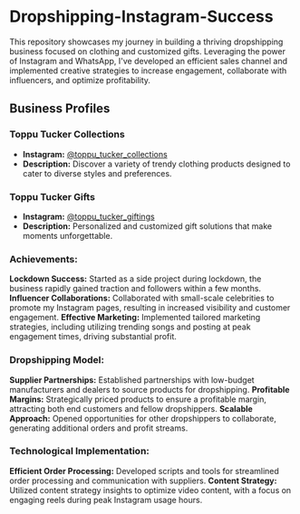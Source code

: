 # Dropshipping-Instagram-Success
This repository showcases my journey in building a thriving dropshipping business focused on clothing and customized gifts. Leveraging the power of Instagram and WhatsApp, I've developed an efficient sales channel and implemented creative strategies to increase engagement, collaborate with influencers, and optimize profitability.

## Business Profiles

### Toppu Tucker Collections
- **Instagram:** [@toppu_tucker_collections](https://instagram.com/toppu_tucker_collections?igshid=NTc4MTIwNjQ2YQ==)
- **Description:** Discover a variety of trendy clothing products designed to cater to diverse styles and preferences.

### Toppu Tucker Gifts
- **Instagram:** [@toppu_tucker_giftings](https://instagram.com/toppu_tucker_giftings?igshid=MzRlODBiNWFlZA==)
- **Description:** Personalized and customized gift solutions that make moments unforgettable.

### Achievements:

**Lockdown Success:** Started as a side project during lockdown, the business rapidly gained traction and followers within a few months.
**Influencer Collaborations:** Collaborated with small-scale celebrities to promote my Instagram pages, resulting in increased visibility and customer engagement.
**Effective Marketing:** Implemented tailored marketing strategies, including utilizing trending songs and posting at peak engagement times, driving substantial profit.

### Dropshipping Model:

**Supplier Partnerships:** Established partnerships with low-budget manufacturers and dealers to source products for dropshipping.
**Profitable Margins:** Strategically priced products to ensure a profitable margin, attracting both end customers and fellow dropshippers.
**Scalable Approach:** Opened opportunities for other dropshippers to collaborate, generating additional orders and profit streams.

### Technological Implementation:

**Efficient Order Processing:** Developed scripts and tools for streamlined order processing and communication with suppliers.
**Content Strategy:** Utilized content strategy insights to optimize video content, with a focus on engaging reels during peak Instagram usage hours.
